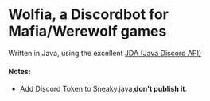 # Wolfia, a Discordbot for Mafia/Werewolf games

Written in Java, using the excellent [JDA (Java Discord API)](https://github.com/DV8FromTheWorld/JDA/blob/master/src/main/java/net/dv8tion/jda/JDABuilder.java)



#### Notes:
- Add Discord Token to Sneaky.java,**don't publish it**.